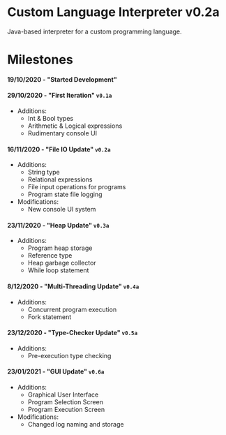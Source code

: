 # Custom Language Interpreter v0.2a
Java-based interpreter for a custom programming language.

# Milestones
#### **19/10/2020** - "Started Development"
#### **29/10/2020** - "First Iteration" `v0.1a`
- Additions:
    - Int & Bool types
    - Arithmetic & Logical expressions
    - Rudimentary console UI
#### **16/11/2020** - "File IO Update" `v0.2a`
- Additions:
    - String type
    - Relational expressions
    - File input operations for programs
    - Program state file logging
- Modifications:
    - New console UI system
#### **23/11/2020** - "Heap Update" `v0.3a`
- Additions:
    - Program heap storage
    - Reference type
    - Heap garbage collector
    - While loop statement
#### **8/12/2020** - "Multi-Threading Update" `v0.4a`
- Additions:
    - Concurrent program execution
    - Fork statement
#### **23/12/2020** - "Type-Checker Update" `v0.5a`
- Additions:
    - Pre-execution type checking
#### **23/01/2021** - "GUI Update" `v0.6a`
- Additions:
    - Graphical User Interface
    - Program Selection Screen
    - Program Execution Screen
- Modifications:
    - Changed log naming and storage